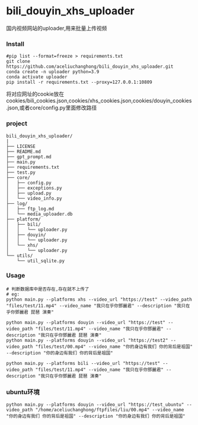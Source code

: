 # bili_douyin_xhs_uploader

国内视频网站的uploader,用来批量上传视频

### Install
```
#pip list --format=freeze > requirements.txt
git clone https://github.com/aceliuchanghong/bili_douyin_xhs_uploader.git
conda create -n uploader python=3.9
conda activate uploader
pip install -r requirements.txt --proxy=127.0.0.1:10809
```
将对应网址的cookie放在cookies/bili_cookies.json,cookies/xhs_cookies.json,cookies/douyin_cookies.json,或者core/config.py里面修改路径

### project

```
bili_douyin_xhs_uploader/
|
├── LICENSE
├── README.md
├── gpt_prompt.md
├── main.py
├── requirements.txt
├── test.py
├── core/
│   ├── config.py
│   ├── exceptions.py
│   ├── upload.py
│   └── video_info.py
├── log/
│   ├── ftp_log.md
│   └── media_uploader.db
├── platform/
│   ├── bili/
│   │   └── uploader.py
│   ├── douyin/
│   │   └── uploader.py
│   └── xhs/
│       └── uploader.py
└── utils/
    └── util_sqlite.py
```

### Usage

```shell
# 判断数据库中是否存在,存在就不上传了
# eg:
python main.py --platforms xhs --video_url "https://test" --video_path "files/test/11.mp4" --video_name "我只在乎你鄧麗君" --description "我只在乎你鄧麗君 琵琶 演奏"

python main.py --platforms douyin --video_url "https://test" --video_path "files/test/11.mp4" --video_name "我只在乎你鄧麗君" --description "我只在乎你鄧麗君 琵琶 演奏"
python main.py --platforms douyin --video_url "https://test2" --video_path "files/test/00.mp4" --video_name "你的身边有我们 你的背后是祖国" --description "你的身边有我们 你的背后是祖国"

python main.py --platforms bili --video_url "https://test" --video_path "files/test/11.mp4" --video_name "我只在乎你鄧麗君" --description "我只在乎你鄧麗君 琵琶 演奏"
```
### ubuntu环境
```shell
python main.py --platforms douyin --video_url "https://test_ubuntu" --video_path "/home/aceliuchanghong/ftpfiles/liu/00.mp4" --video_name "你的身边有我们 你的背后是祖国" --description "你的身边有我们 你的背后是祖国"
```